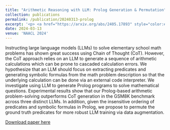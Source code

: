 ```yaml
---
title: "Arithmetic Reasoning with LLM: Prolog Generation & Permutation"
collection: publications
permalink: /publication/20240313-prolog
excerpt: '<p> <a href="https://arxiv.org/abs/2405.17893" style="color:#51ADC8;">Paper</a> <a href="https://github.com/yxc-cyber/ProPer" style="color:#51ADC8;">Code</a><br />Xiaocheng Yang, <b>Bingsen Chen</b>, Yik-Cheng Tam</p>'
date: 2024-03-13
venue: 'NAACL 2024'
---
```


Instructing large language models (LLMs) to solve elementary school math problems has shown great success using Chain of Thought (CoT). However, the CoT approach relies on an LLM to generate a sequence of arithmetic calculations which can be prone to cascaded calculation errors. We hypothesize that an LLM should focus on extracting predicates and generating symbolic formulas from the math problem description so that the underlying calculation can be done via an external code interpreter. We investigate using LLM to generate Prolog programs to solve mathematical questions. Experimental results show that our Prolog-based arithmetic problem-solving outperforms CoT generation in the GSM8K benchmark across three distinct LLMs. In addition, given the insensitive ordering of predicates and symbolic formulas in Prolog, we propose to permute the ground truth predicates for more robust LLM training via data augmentation.

[Download paper here](https://arxiv.org/pdf/2405.17893)